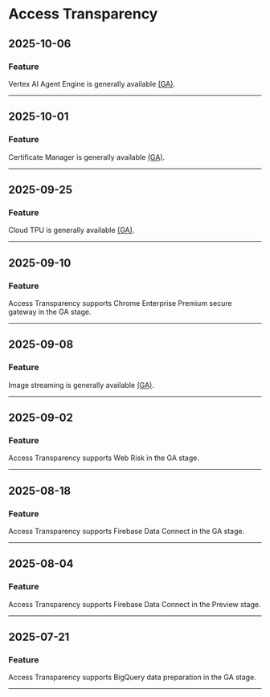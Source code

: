 # Access Transparency

## 2025-10-06

### Feature

Vertex AI Agent Engine is generally available [(GA)](https://cloud.google.com/products#product-launch-stages).

---
## 2025-10-01

### Feature

Certificate Manager is generally available [(GA)](https://cloud.google.com/products#product-launch-stages).

---
## 2025-09-25

### Feature

Cloud TPU is generally available [(GA)](https://cloud.google.com/products#product-launch-stages).

---
## 2025-09-10

### Feature

Access Transparency supports Chrome Enterprise Premium secure gateway in the GA stage.

---
## 2025-09-08

### Feature

Image streaming is generally available [(GA)](https://cloud.google.com/products#product-launch-stages).

---
## 2025-09-02

### Feature

Access Transparency supports Web Risk in the GA stage.

---
## 2025-08-18

### Feature

Access Transparency supports Firebase Data Connect in the GA stage.

---
## 2025-08-04

### Feature

Access Transparency supports Firebase Data Connect in the Preview stage.

---
## 2025-07-21

### Feature

Access Transparency supports BigQuery data preparation in the GA stage.

---
